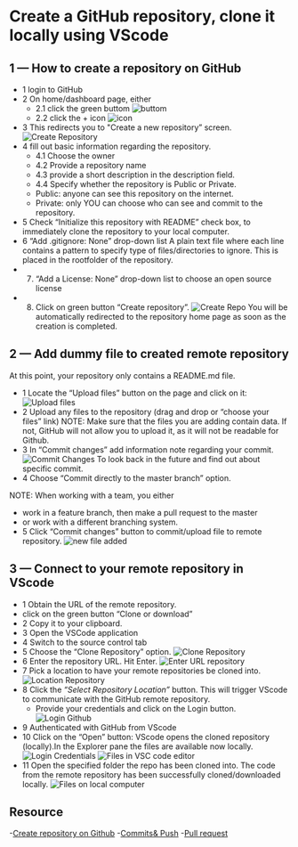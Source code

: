 # Create a GitHub repository, clone it locally using VScode

## 1 — How to create a repository on GitHub

- 1 login to GitHub
- 2 On home/dashboard page, either
  - 2.1 click the green buttom
    ![buttom](https://github.com/dianavile/git-VSC/blob/main/img/1Bottom.png)
  - 2.2 click the + icon
    ![icon](https://github.com/dianavile/git-VSC/blob/main/img/2Icon.png)
- 3 This redirects you to "Create a new repository” screen.
  ![Create Repository](https://github.com/dianavile/git-VSC/blob/main/img/3CreateRepository.png)
- 4 fill out basic information regarding the repository.
  - 4.1 Choose the owner
  - 4.2 Provide a repository name
  - 4.3 provide a short description in the description field.
  - 4.4 Specify whether the repository is Public or Private.
  - Public: anyone can see this repository on the internet.
  - Private: only YOU can choose who can see and commit to the repository.
- 5 Check “Initialize this repository with README” check box,
  to immediately clone the repository to your local computer.
- 6 “Add .gitignore: None” drop-down list
  A plain text file where each line contains a pattern to specify type of files/directories to ignore. This is placed in the rootfolder of the repository.
- 7. “Add a License: None” drop-down list
     to choose an open source license
- 8. Click on green button “Create repository”.
     ![Create Repo](https://github.com/dianavile/git-VSC/blob/main/img/4CreateRepo.png)
     You will be automatically redirected to the repository home page as soon as the creation is completed.

## 2 — Add dummy file to created remote repository
At this point, your repository only contains a README.md file.

- 1 Locate the “Upload files” button on the page and click on it:
    ![Upload files](https://github.com/dianavile/git-VSC/blob/main/img/5UploadFiles.png)
- 2 Upload any files to the repository (drag and drop or “choose your files” link)
NOTE: Make sure that the files you are adding contain data. If not, GitHub will not allow you to upload it, as it will not be readable for Github.
- 3 In “Commit changes” add information note regarding your commit.
  ![Commit Changes](https://github.com/dianavile/git-VSC/blob/main/img/6CommitChanges.png)
  To look back in the future and find out about specific commit.
- 4 Choose “Commit directly to the master branch” option.

NOTE: When working with a team, you either
- work in a feature branch, then make a pull request to the master
- or work with a different branching system.
- 5 Click “Commit changes” button to commit/upload file to remote repository.
  ![new file added](https://github.com/dianavile/git-VSC/blob/main/img/7NewDummyFileAdded.png)
  
## 3 — Connect to your remote repository in VScode
- 1 Obtain the URL of the remote repository.
- click on the green button “Clone or download”
- 2 Copy it to your clipboard.
- 3 Open the VSCode application
- 4 Switch to the source control tab
- 5 Choose the “Clone Repository” option.
  ![Clone Repository](https://github.com/dianavile/git-VSC/blob/main/img/8CloneRepository.png)
- 6 Enter the repository URL. Hit Enter.
  ![Enter URL repository](/github.com/dianavile/git-VSC/blob/main/img/9AddURLRepository.png)
- 7 Pick a location to have your remote repositories be cloned into.
  ![Location Repository](https://github.com/dianavile/git-VSC/blob/main/img/10LocationRepository.png)
- 8 Click the *“Select Repository Location”* button.
  This will trigger VScode to communicate with the GitHub remote repository.
  - Provide your credentials and click on the Login button.
  ![Login Github](https://github.com/dianavile/git-VSC/blob/main/img/11LoginGithub.png)
- 9 Authenticated with GitHub from VScode
- 10 Click on the “Open” button: VScode opens the cloned repository (locally).In the Explorer pane the files are available now locally.
 ![Login Credentials]( https://github.com/dianavile/git-VSC/blob/main/img/12LoginCredentials.png)
  ![Files in VSC code editor](https://github.com/dianavile/git-VSC/blob/main/img/13FilesInVSCEditor.png)
- 11 Open the specified folder the repo has been cloned into.
  The code from the remote repository has been successfully cloned/downloaded locally.
  ![Files on local computer](https://github.com/dianavile/git-VSC/blob/main/img/14FilesOnLocalComputer.png)

## Resource
-[Create repository on Github](https://medium.com/@Zeroesandones/how-to-create-a-repository-on-github-and-clone-it-locally-using-vscode-91543517a455)
-[Commits& Push](https://medium.com/@Zeroesandones/how-to-commit-and-push-your-changes-to-your-github-repository-in-vscode-77a7a3d7dd02)
-[Pull request](https://scotch.io/tutorials/creating-your-first-pull-request-in-github)




